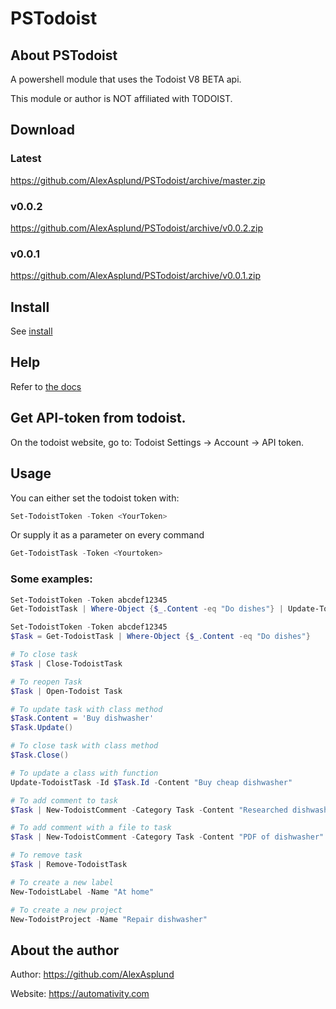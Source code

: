 # PSTodoist
## About PSTodoist
 A powershell module that uses the Todoist V8 BETA api.

 This module or author is NOT affiliated with TODOIST.

## Download

### Latest
https://github.com/AlexAsplund/PSTodoist/archive/master.zip

### v0.0.2
https://github.com/AlexAsplund/PSTodoist/archive/v0.0.2.zip

### v0.0.1
https://github.com/AlexAsplund/PSTodoist/archive/v0.0.1.zip


## Install
See [install](install.md)

## Help
 Refer to [the docs](docs/en-us/PSTodoist.md)

## Get API-token from todoist.
On the todoist website, go to: Todoist Settings -> Account -> API token.

## Usage
You can either set the todoist token with:

```Powershell
Set-TodoistToken -Token <YourToken>
```

Or supply it as a parameter on every command

```Powershell
Get-TodoistTask -Token <Yourtoken>
```

### Some examples:

```Powershell
Set-TodoistToken -Token abcdef12345
Get-TodoistTask | Where-Object {$_.Content -eq "Do dishes"} | Update-TodoistTask -Content "Buy dishwasher"

Set-TodoistToken -Token abcdef12345
$Task = Get-TodoistTask | Where-Object {$_.Content -eq "Do dishes"}

# To close task
$Task | Close-TodoistTask

# To reopen Task
$Task | Open-Todoist Task

# To update task with class method
$Task.Content = 'Buy dishwasher'
$Task.Update()

# To close task with class method
$Task.Close()

# To update a class with function
Update-TodoistTask -Id $Task.Id -Content "Buy cheap dishwasher"

# To add comment to task
$Task | New-TodoistComment -Category Task -Content "Researched dishwashers online"

# To add comment with a file to task
$Task | New-TodoistComment -Category Task -Content "PDF of dishwasher" -AddAttachment -AttachmentResourceType "file" -AttachmentFileType "application/pdf" -AttachmentFileUrl "http://contoso.com/files/dishwasher.pdf" -AttachmentFileName "Dishwasher.pdf"

# To remove task
$Task | Remove-TodoistTask

# To create a new label
New-TodoistLabel -Name "At home"

# To create a new project
New-TodoistProject -Name "Repair dishwasher"
```



## About the author
Author: https://github.com/AlexAsplund

Website: https://automativity.com



